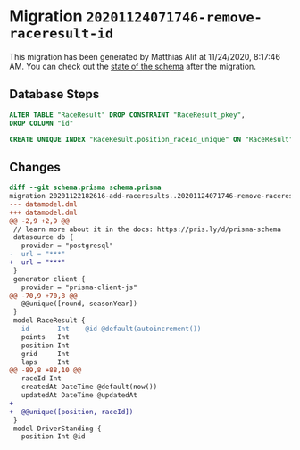 # Migration `20201124071746-remove-raceresult-id`

This migration has been generated by Matthias Alif at 11/24/2020, 8:17:46 AM.
You can check out the [state of the schema](./schema.prisma) after the migration.

## Database Steps

```sql
ALTER TABLE "RaceResult" DROP CONSTRAINT "RaceResult_pkey",
DROP COLUMN "id"

CREATE UNIQUE INDEX "RaceResult.position_raceId_unique" ON "RaceResult"("position", "raceId")
```

## Changes

```diff
diff --git schema.prisma schema.prisma
migration 20201122182616-add-raceresults..20201124071746-remove-raceresult-id
--- datamodel.dml
+++ datamodel.dml
@@ -2,9 +2,9 @@
 // learn more about it in the docs: https://pris.ly/d/prisma-schema
 datasource db {
   provider = "postgresql"
-  url = "***"
+  url = "***"
 }
 generator client {
   provider = "prisma-client-js"
@@ -70,9 +70,8 @@
   @@unique([round, seasonYear])
 }
 model RaceResult {
-  id       Int    @id @default(autoincrement())
   points   Int
   position Int
   grid     Int
   laps     Int
@@ -89,8 +88,10 @@
   raceId Int
   createdAt DateTime @default(now())
   updatedAt DateTime @updatedAt
+
+  @@unique([position, raceId])
 }
 model DriverStanding {
   position Int @id
```
